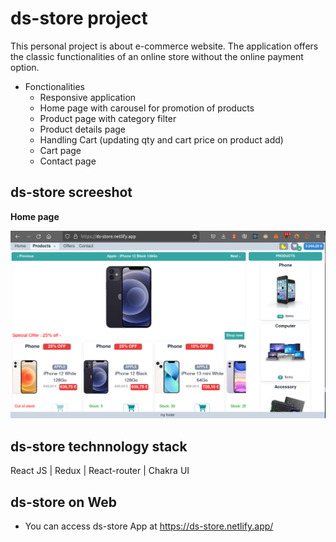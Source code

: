 # ds-store project

This personal project is about e-commerce website. The application offers the classic functionalities of an online store without the online payment option.

  - Fonctionalities
    * Responsive application
    * Home page with carousel for promotion of products
    * Product page with category filter
    * Product details page
    * Handling Cart (updating qty and cart price on product add)
    * Cart page
    * Contact page

## ds-store screeshot ##

**Home page**

![alt Account registration](https://github.com/D-Savel/ds-store/blob/main/Screenshots/ds-shop.png?raw=true)

## ds-store technnology stack ##

React JS | Redux | React-router | Chakra UI

## ds-store on Web ##

- You can access ds-store App at https://ds-store.netlify.app/
